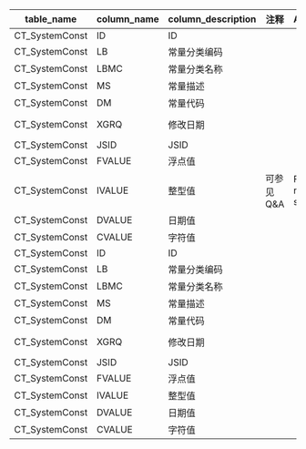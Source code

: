| table_name | column_name | column_description | 注释| Annotation | 数据示例|
|---|---|---|---|---|---|
| CT_SystemConst | ID| ID | || 166207150846|
| CT_SystemConst | LB| 常量分类编码 | || 999 |
| CT_SystemConst | LBMC| 常量分类名称 | || 是否|
| CT_SystemConst | MS| 常量描述 | || 是|
| CT_SystemConst | DM| 常量代码 | || 1 |
| CT_SystemConst | XGRQ| 修改日期 | || 2007-02-12 09:06:13.520 |
| CT_SystemConst | JSID| JSID | || 224586371430|
| CT_SystemConst | FVALUE| 浮点值 | || null|
| CT_SystemConst | IVALUE| 整型值 | 可参见Q&A | For reference, see Q&A | null|
| CT_SystemConst | DVALUE| 日期值 | || null|
| CT_SystemConst | CVALUE| 字符值 | || null|
| CT_SystemConst | ID| ID | || 166207150846|
| CT_SystemConst | LB| 常量分类编码 | || 999 |
| CT_SystemConst | LBMC| 常量分类名称 | || 是否|
| CT_SystemConst | MS| 常量描述 | || 是|
| CT_SystemConst | DM| 常量代码 | || 1 |
| CT_SystemConst | XGRQ| 修改日期 | || 2007-02-12 09:06:13.520 |
| CT_SystemConst | JSID| JSID | || 224586371430|
| CT_SystemConst | FVALUE| 浮点值 | || null|
| CT_SystemConst | IVALUE| 整型值 | || null|
| CT_SystemConst | DVALUE| 日期值 | || null|
| CT_SystemConst | CVALUE| 字符值 | || null|
